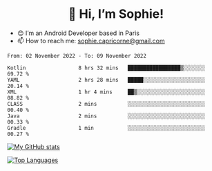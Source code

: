 <h1 align="center"> 👋 Hi, I’m Sophie! </h1>  

- 😊 I’m an Android Developer based in Paris
- 📫 How to reach me: sophie.capricorne@gmail.com


<!--START_SECTION:waka-->

```text
From: 02 November 2022 - To: 09 November 2022

Kotlin                 8 hrs 32 mins   █████████████████▒░░░░░░░   69.72 %
YAML                   2 hrs 28 mins   █████░░░░░░░░░░░░░░░░░░░░   20.14 %
XML                    1 hr 4 mins     ██▒░░░░░░░░░░░░░░░░░░░░░░   08.82 %
CLASS                  2 mins          ░░░░░░░░░░░░░░░░░░░░░░░░░   00.40 %
Java                   2 mins          ░░░░░░░░░░░░░░░░░░░░░░░░░   00.33 %
Gradle                 1 min           ░░░░░░░░░░░░░░░░░░░░░░░░░   00.27 %
```

<!--END_SECTION:waka-->

[![My GitHub stats](https://github-readme-stats.vercel.app/api?username=sophicapri&show_icons=true&theme=buefy)](https://github.com/anuraghazra/github-readme-stats)

[![Top Languages](https://github-readme-stats.vercel.app/api/top-langs/?username=sophicapri&langs_count=2&layout=compact)](https://github.com/anuraghazra/github-readme-stats)

